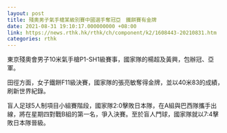 ```yaml
---
layout: post
title: 殘奧男子氣手槍某級別賽中國選手奪冠亞　鐵餅賽有金牌
date: 2021-08-31 19:10:17.000000000 +08:00
link: https://news.rthk.hk/rthk/ch/component/k2/1608443-20210831.htm
categories: rthk
---
```


東京殘奧會男子10米氣手槍P1-SH1級賽事，國家隊的楊超及黃興，包辦冠、亞軍。

田徑方面，女子鐵餅F11級決賽，國家隊的張亮敏奪得金牌，並以40米83的成績，刷新世界紀錄。

盲人足球5人制項目小組賽階段，國家隊2:0擊敗日本隊，在A組與巴西隊攜手出線，將在星期四對戰B組的第一名，爭入決賽。至於盲人門球，國家隊就以7:4擊敗日本隊晉級。
